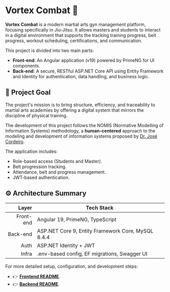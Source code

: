 # Vortex Combat 🥋

**Vortex Combat** is a modern martial arts gyn management platform, focusing specifically in Jiu-Jitsu. It allows masters and students to interact in a digital environment that supports the tracking training progress, belt progress, workout scheduling, certifications, and communication.

This project is divided into two main parts:

- **Front-end**: An Angular application (v19) powered by PrimeNG for UI components.
- **Back-end**: A secure, RESTful ASP.NET Core API using Entity Framework and Identity for authentication, data handling, and business logic.

## 📌 Project Goal
The project's mission is to bring structure, efficiency, and traceability to martial arts academies by offering a digital system that mirrors the discipline of physical training.

The development of this project follows the NOMIS (Normative Modelling of Information Systems) methodology, a **human-centered** approach to the
modeling and development of information systems proposed by [Dr. José Cordeiro](https://www.researchgate.net/profile/Jose-Cordeiro).

The application includes:
- Role-based access (Students and Master).
- Belt progression tracking.
- Attendance, belt and progress management.
- JWT-based authentication.

## ⚙ Architecture Summary

| Layer      | Tech Stack                                         |
|-----------:|----------------------------------------------------|
| Front-end   | Angular 19, PrimeNG, TypeScript                    |
| Back-end    | ASP.NET Core 9, Entity Framework Core, MySQL 8.4.4 |
| Auth       | ASP.NET Identity + JWT                            |
| Infra      | .env-based config, EF migrations, Swagger UI       |

For more detailed setup, configuration, and development steps:

- 👉 **[Frontend README](./client/README.md)**.
- 👉 **[Backend README](./server/README.md)**.
